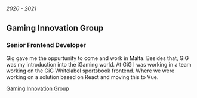 ###### 2020 - 2021
## Gaming Innovation Group
### Senior Frontend Developer

Gig gave me the oppurtunity to come and work in Malta. Besides that, GiG was my introduction into the iGaming world. At GiG I was working in a team working on the GiG Whitelabel sportsbook frontend. Where we were working on a solution based on React and moving this to Vue. 

[Gaming Innovation Group](https://www.gig.com)